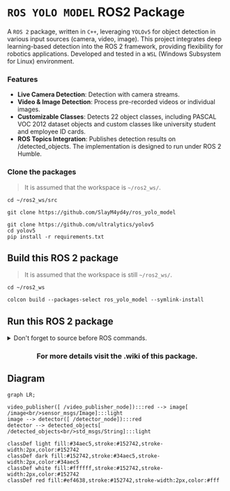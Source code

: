 # `ROS YOLO MODEL` ROS2 Package
A ```ROS 2``` package, written in ```C++```, leveraging ```YOLOv5``` for object detection in various input sources (camera, video, image). This project integrates deep learning-based detection into the ROS 2 framework, providing flexibility for robotics applications. Developed and tested in a ```WSL``` (Windows Subsystem for Linux) environment.

### Features
* **Live Camera Detection**: Detection with camera streams.
* **Video & Image Detection**: Process pre-recorded videos or individual images.
* **Customizable Classes**: Detects 22 object classes, including PASCAL VOC 2012 dataset objects and custom classes like university student and employee ID cards.
* **ROS Topics Integration**: Publishes detection results on /detected_objects.
The implementation is designed to run under ROS 2 Humble.
### Clone the packages
>It is assumed that the workspace is `~/ros2_ws/`.
``` 
cd ~/ros2_ws/src
```
```
git clone https://github.com/SlayM4yd4y/ros_yolo_model
```
```
git clone https://github.com/ultralytics/yolov5  
cd yolov5
pip install -r requirements.txt  
```
## Build this ROS 2 package
>It is assumed that the workspace is still `~/ros2_ws/`.
```
cd ~/ros2_ws
```
```
colcon build --packages-select ros_yolo_model --symlink-install
```
## Run this ROS 2 package
<details>
<summary> Don't forget to source before ROS commands.</summary>
source ~/ros2_ws/install/setup.bash
</details>
<div align="center"><h3>For more details visit the .wiki of this package.</h3></div>

## Diagram
``` mermaid
graph LR;

video_publisher([ /video_publisher_node]):::red --> image[ /image<br/>sensor_msgs/Image]:::light
image --> detector([ /detector_node]):::red
detector --> detected_objects[ /detected_objects<br/>std_msgs/String]:::light

classDef light fill:#34aec5,stroke:#152742,stroke-width:2px,color:#152742  
classDef dark fill:#152742,stroke:#34aec5,stroke-width:2px,color:#34aec5
classDef white fill:#ffffff,stroke:#152742,stroke-width:2px,color:#152742
classDef red fill:#ef4638,stroke:#152742,stroke-width:2px,color:#fff
```

